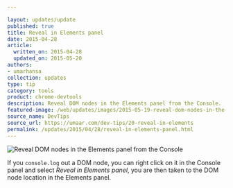 ```yaml
---

layout: updates/update
published: true
title: Reveal in Elements panel
date: 2015-04-28
article:
  written_on: 2015-04-28
  updated_on: 2015-05-20
authors:
- umarhansa
collection: updates
type: tip
category: tools
product: chrome-devtools
description: Reveal DOM nodes in the Elements panel from the Console.
featured-image: /web/updates/images/2015-05-19-reveal-dom-nodes-in-the-elements-panel-from-the-console/reveal-in-elements.gif
source_name: DevTips
source_url: https://umaar.com/dev-tips/20-reveal-in-elements
permalink: /updates/2015/04/28/reveal-in-elements-panel.html
---
```

<img src="/web/updates/images/2015-05-19-reveal-dom-nodes-in-the-elements-panel-from-the-console/reveal-in-elements.gif" alt="Reveal DOM nodes in the Elements panel from the Console">

If you <code>console.log</code> out a DOM node, you can right click on it in the Console panel and select <em>Reveal in Elements panel</em>, you are then taken to the DOM node location in the Elements panel.